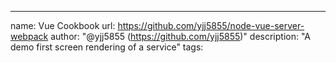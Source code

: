 ---
name: Vue Cookbook
url: https://github.com/yjj5855/node-vue-server-webpack
author: "@yjj5855 (https://github.com/yjj5855)"
description: "A demo first screen rendering of a service"
tags: